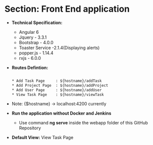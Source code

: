 # Section: Front End application

* **Technical Specification:** 
    
    * Angular 6
    * Jquery  - 3.3.1
    * Bootstrap - 4.0.0
    * Toaster Service -2.1.4(Displaying alerts) 
    * popper.js - 1.14.4
    * rxjs - 6.0.0

* **Routes Defintion:**
   
   ```html

   * Add Task Page     : ${hostname}/addTask
   * Add Project Page  : ${hostname}/addProject
   * Add User Page     : ${hostname}/addUser
   * View Task Page    : ${hostname}/viewTask

* Note: {$hostname} -> localhost:4200 currently

        
*  **Run the application without Docker and Jenkins**

    *  Use command **ng serve** inside the webapp folder of this GitHub Repository    



* **Default View:** View Task Page 
